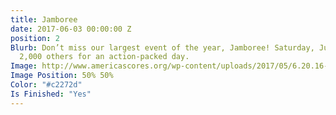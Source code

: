 ```yaml
---
title: Jamboree
date: 2017-06-03 00:00:00 Z
position: 2
Blurb: Don’t miss our largest event of the year, Jamboree! Saturday, June 3. Join
  2,000 others for an action-packed day.
Image: http://www.americascores.org/wp-content/uploads/2017/05/6.20.16-jamboree-recap.png
Image Position: 50% 50%
Color: "#c2272d"
Is Finished: "Yes"
---
```


